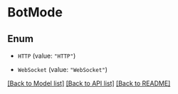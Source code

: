 # BotMode

## Enum


* `HTTP` (value: `"HTTP"`)

* `WebSocket` (value: `"WebSocket"`)


[[Back to Model list]](../README.md#documentation-for-models) [[Back to API list]](../README.md#documentation-for-api-endpoints) [[Back to README]](../README.md)


